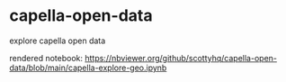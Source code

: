 # capella-open-data
explore capella open data

rendered notebook:
https://nbviewer.org/github/scottyhq/capella-open-data/blob/main/capella-explore-geo.ipynb
